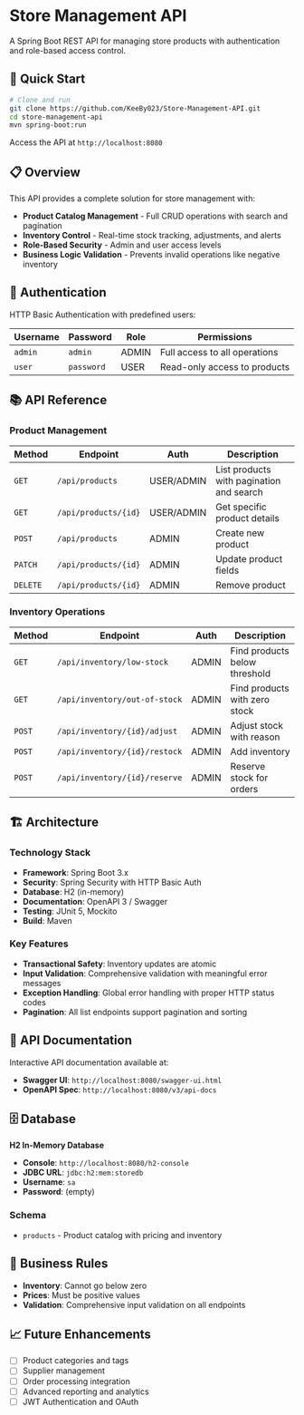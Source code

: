# Store Management API

A Spring Boot REST API for managing store products with authentication and role-based access control.

## 🚀 Quick Start

```bash
# Clone and run
git clone https://github.com/KeeBy023/Store-Management-API.git
cd store-management-api
mvn spring-boot:run
```

Access the API at `http://localhost:8080`

## 📋 Overview

This API provides a complete solution for store management with:

- **Product Catalog Management** - Full CRUD operations with search and pagination
- **Inventory Control** - Real-time stock tracking, adjustments, and alerts
- **Role-Based Security** - Admin and user access levels
- **Business Logic Validation** - Prevents invalid operations like negative inventory

## 🔐 Authentication

HTTP Basic Authentication with predefined users:

| Username | Password | Role | Permissions |
|----------|----------|------|-------------|
| `admin` | `admin` | ADMIN | Full access to all operations |
| `user` | `password` | USER | Read-only access to products |

## 📚 API Reference

### Product Management

| Method | Endpoint | Auth | Description |
|--------|----------|------|-------------|
| `GET` | `/api/products` | USER/ADMIN | List products with pagination and search |
| `GET` | `/api/products/{id}` | USER/ADMIN | Get specific product details |
| `POST` | `/api/products` | ADMIN | Create new product |
| `PATCH` | `/api/products/{id}` | ADMIN | Update product fields |
| `DELETE` | `/api/products/{id}` | ADMIN | Remove product |

### Inventory Operations

| Method | Endpoint | Auth | Description |
|--------|----------|------|-------------|
| `GET` | `/api/inventory/low-stock` | ADMIN | Find products below threshold |
| `GET` | `/api/inventory/out-of-stock` | ADMIN | Find products with zero stock |
| `POST` | `/api/inventory/{id}/adjust` | ADMIN | Adjust stock with reason |
| `POST` | `/api/inventory/{id}/restock` | ADMIN | Add inventory |
| `POST` | `/api/inventory/{id}/reserve` | ADMIN | Reserve stock for orders |

## 🏗️ Architecture

### Technology Stack
- **Framework**: Spring Boot 3.x
- **Security**: Spring Security with HTTP Basic Auth
- **Database**: H2 (in-memory)
- **Documentation**: OpenAPI 3 / Swagger
- **Testing**: JUnit 5, Mockito
- **Build**: Maven

### Key Features
- **Transactional Safety**: Inventory updates are atomic
- **Input Validation**: Comprehensive validation with meaningful error messages
- **Exception Handling**: Global error handling with proper HTTP status codes
- **Pagination**: All list endpoints support pagination and sorting

## 📖 API Documentation

Interactive API documentation available at:
- **Swagger UI**: `http://localhost:8080/swagger-ui.html`
- **OpenAPI Spec**: `http://localhost:8080/v3/api-docs`

## 🗄️ Database

**H2 In-Memory Database**
- **Console**: `http://localhost:8080/h2-console`
- **JDBC URL**: `jdbc:h2:mem:storedb`
- **Username**: `sa`
- **Password**: (empty)

### Schema
- `products` - Product catalog with pricing and inventory

## 🚦 Business Rules

- **Inventory**: Cannot go below zero
- **Prices**: Must be positive values
- **Validation**: Comprehensive input validation on all endpoints

## 📈 Future Enhancements

- [ ] Product categories and tags
- [ ] Supplier management
- [ ] Order processing integration
- [ ] Advanced reporting and analytics
- [ ] JWT Authentication and OAuth